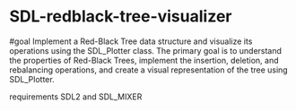 # SDL-redblack-tree-visualizer
#goal 
   Implement a Red-Black Tree data structure and visualize its operations using the SDL_Plotter class. The primary goal is to understand the properties of Red-Black Trees, implement the insertion, deletion, and rebalancing operations, and create a visual representation of the tree using SDL_Plotter.
   
requirements 
  SDL2 and SDL_MIXER
